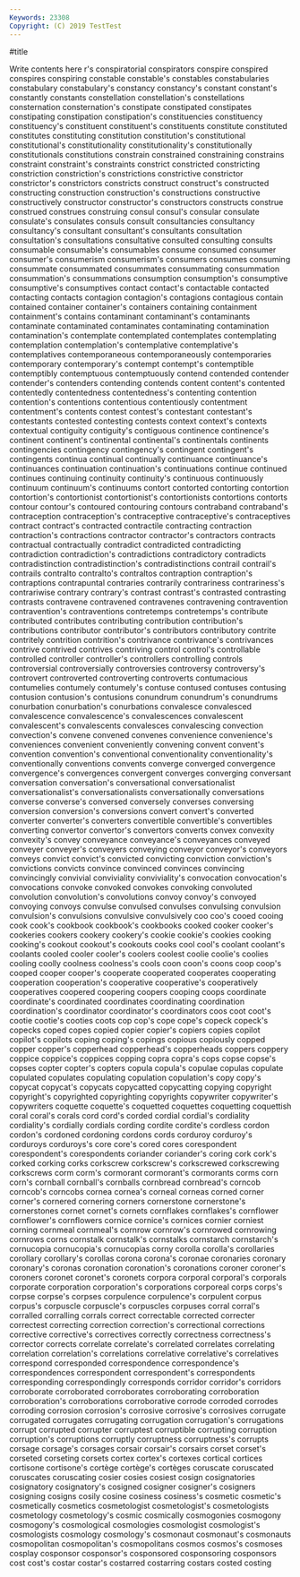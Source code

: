 ```yaml
---
Keywords: 23308
Copyright: (C) 2019 TestTest
---
```


#title

Write contents here
r's conspiratorial
conspirators conspire conspired conspires conspiring constable constable's constables constabularies constabulary
constabulary's constancy constancy's constant constant's constantly constants constellation constellation's constellations
consternation consternation's constipate constipated constipates constipating constipation constipation's constituencies constituency
constituency's constituent constituent's constituents constitute constituted constitutes constituting constitution constitution's
constitutional constitutional's constitutionality constitutionality's constitutionally constitutionals constitutions constrain constrained constraining
constrains constraint constraint's constraints constrict constricted constricting constriction constriction's constrictions
constrictive constrictor constrictor's constrictors constricts construct construct's constructed constructing construction
construction's constructions constructive constructively constructor constructor's constructors constructs construe construed
construes construing consul consul's consular consulate consulate's consulates consuls consult
consultancies consultancy consultancy's consultant consultant's consultants consultation consultation's consultations consultative
consulted consulting consults consumable consumable's consumables consume consumed consumer consumer's
consumerism consumerism's consumers consumes consuming consummate consummated consummates consummating consummation
consummation's consummations consumption consumption's consumptive consumptive's consumptives contact contact's contactable
contacted contacting contacts contagion contagion's contagions contagious contain contained container
container's containers containing containment containment's contains contaminant contaminant's contaminants contaminate
contaminated contaminates contaminating contamination contamination's contemplate contemplated contemplates contemplating contemplation
contemplation's contemplative contemplative's contemplatives contemporaneous contemporaneously contemporaries contemporary contemporary's contempt
contempt's contemptible contemptibly contemptuous contemptuously contend contended contender contender's contenders
contending contends content content's contented contentedly contentedness contentedness's contenting contention
contention's contentions contentious contentiously contentment contentment's contents contest contest's contestant
contestant's contestants contested contesting contests context context's contexts contextual contiguity
contiguity's contiguous continence continence's continent continent's continental continental's continentals continents
contingencies contingency contingency's contingent contingent's contingents continua continual continually continuance
continuance's continuances continuation continuation's continuations continue continued continues continuing continuity
continuity's continuous continuously continuum continuum's continuums contort contorted contorting contortion
contortion's contortionist contortionist's contortionists contortions contorts contour contour's contoured contouring
contours contraband contraband's contraception contraception's contraceptive contraceptive's contraceptives contract contract's
contracted contractile contracting contraction contraction's contractions contractor contractor's contractors contracts
contractual contractually contradict contradicted contradicting contradiction contradiction's contradictions contradictory contradicts
contradistinction contradistinction's contradistinctions contrail contrail's contrails contralto contralto's contraltos contraption
contraption's contraptions contrapuntal contraries contrarily contrariness contrariness's contrariwise contrary contrary's
contrast contrast's contrasted contrasting contrasts contravene contravened contravenes contravening contravention
contravention's contraventions contretemps contretemps's contribute contributed contributes contributing contribution contribution's
contributions contributor contributor's contributors contributory contrite contritely contrition contrition's contrivance
contrivance's contrivances contrive contrived contrives contriving control control's controllable controlled
controller controller's controllers controlling controls controversial controversially controversies controversy controversy's
controvert controverted controverting controverts contumacious contumelies contumely contumely's contuse contused
contuses contusing contusion contusion's contusions conundrum conundrum's conundrums conurbation conurbation's
conurbations convalesce convalesced convalescence convalescence's convalescences convalescent convalescent's convalescents convalesces
convalescing convection convection's convene convened convenes convenience convenience's conveniences convenient
conveniently convening convent convent's convention convention's conventional conventionality conventionality's conventionally
conventions convents converge converged convergence convergence's convergences convergent converges converging
conversant conversation conversation's conversational conversationalist conversationalist's conversationalists conversationally conversations converse
converse's conversed conversely converses conversing conversion conversion's conversions convert convert's
converted converter converter's converters convertible convertible's convertibles converting convertor convertor's
convertors converts convex convexity convexity's convey conveyance conveyance's conveyances conveyed
conveyer conveyer's conveyers conveying conveyor conveyor's conveyors conveys convict convict's
convicted convicting conviction conviction's convictions convicts convince convinced convinces convincing
convincingly convivial conviviality conviviality's convocation convocation's convocations convoke convoked convokes
convoking convoluted convolution convolution's convolutions convoy convoy's convoyed convoying convoys
convulse convulsed convulses convulsing convulsion convulsion's convulsions convulsive convulsively coo
coo's cooed cooing cook cook's cookbook cookbook's cookbooks cooked cooker
cooker's cookeries cookers cookery cookery's cookie cookie's cookies cooking cooking's
cookout cookout's cookouts cooks cool cool's coolant coolant's coolants cooled
cooler cooler's coolers coolest coolie coolie's coolies cooling coolly coolness
coolness's cools coon coon's coons coop coop's cooped cooper cooper's
cooperate cooperated cooperates cooperating cooperation cooperation's cooperative cooperative's cooperatively cooperatives
coopered coopering coopers cooping coops coordinate coordinate's coordinated coordinates coordinating
coordination coordination's coordinator coordinator's coordinators coos coot coot's cootie cootie's
cooties coots cop cop's cope cope's copeck copeck's copecks coped
copes copied copier copier's copiers copies copilot copilot's copilots coping
coping's copings copious copiously copped copper copper's copperhead copperhead's copperheads
coppers coppery coppice coppice's coppices copping copra copra's cops copse
copse's copses copter copter's copters copula copula's copulae copulas copulate
copulated copulates copulating copulation copulation's copy copy's copycat copycat's copycats
copycatted copycatting copying copyright copyright's copyrighted copyrighting copyrights copywriter copywriter's
copywriters coquette coquette's coquetted coquettes coquetting coquettish coral coral's corals
cord cord's corded cordial cordial's cordiality cordiality's cordially cordials cording
cordite cordite's cordless cordon cordon's cordoned cordoning cordons cords corduroy
corduroy's corduroys corduroys's core core's cored cores corespondent corespondent's corespondents
coriander coriander's coring cork cork's corked corking corks corkscrew corkscrew's
corkscrewed corkscrewing corkscrews corm corm's cormorant cormorant's cormorants corms corn
corn's cornball cornball's cornballs cornbread cornbread's corncob corncob's corncobs cornea
cornea's corneal corneas corned corner corner's cornered cornering corners cornerstone
cornerstone's cornerstones cornet cornet's cornets cornflakes cornflakes's cornflower cornflower's cornflowers
cornice cornice's cornices cornier corniest corning cornmeal cornmeal's cornrow cornrow's
cornrowed cornrowing cornrows corns cornstalk cornstalk's cornstalks cornstarch cornstarch's cornucopia
cornucopia's cornucopias corny corolla corolla's corollaries corollary corollary's corollas corona
corona's coronae coronaries coronary coronary's coronas coronation coronation's coronations coroner
coroner's coroners coronet coronet's coronets corpora corporal corporal's corporals corporate
corporation corporation's corporations corporeal corps corps's corpse corpse's corpses corpulence
corpulence's corpulent corpus corpus's corpuscle corpuscle's corpuscles corpuses corral corral's
corralled corralling corrals correct correctable corrected correcter correctest correcting correction
correction's correctional corrections corrective corrective's correctives correctly correctness correctness's corrector
corrects correlate correlate's correlated correlates correlating correlation correlation's correlations correlative
correlative's correlatives correspond corresponded correspondence correspondence's correspondences correspondent correspondent's correspondents
corresponding correspondingly corresponds corridor corridor's corridors corroborate corroborated corroborates corroborating
corroboration corroboration's corroborations corroborative corrode corroded corrodes corroding corrosion corrosion's
corrosive corrosive's corrosives corrugate corrugated corrugates corrugating corrugation corrugation's corrugations
corrupt corrupted corrupter corruptest corruptible corrupting corruption corruption's corruptions corruptly
corruptness corruptness's corrupts corsage corsage's corsages corsair corsair's corsairs corset
corset's corseted corseting corsets cortex cortex's cortexes cortical cortices cortisone
cortisone's cortège cortège's cortèges coruscate coruscated coruscates coruscating cosier cosies
cosiest cosign cosignatories cosignatory cosignatory's cosigned cosigner cosigner's cosigners cosigning
cosigns cosily cosine cosiness cosiness's cosmetic cosmetic's cosmetically cosmetics cosmetologist
cosmetologist's cosmetologists cosmetology cosmetology's cosmic cosmically cosmogonies cosmogony cosmogony's cosmological
cosmologies cosmologist cosmologist's cosmologists cosmology cosmology's cosmonaut cosmonaut's cosmonauts cosmopolitan
cosmopolitan's cosmopolitans cosmos cosmos's cosmoses cosplay cosponsor cosponsor's cosponsored cosponsoring
cosponsors cost cost's costar costar's costarred costarring costars costed costing
